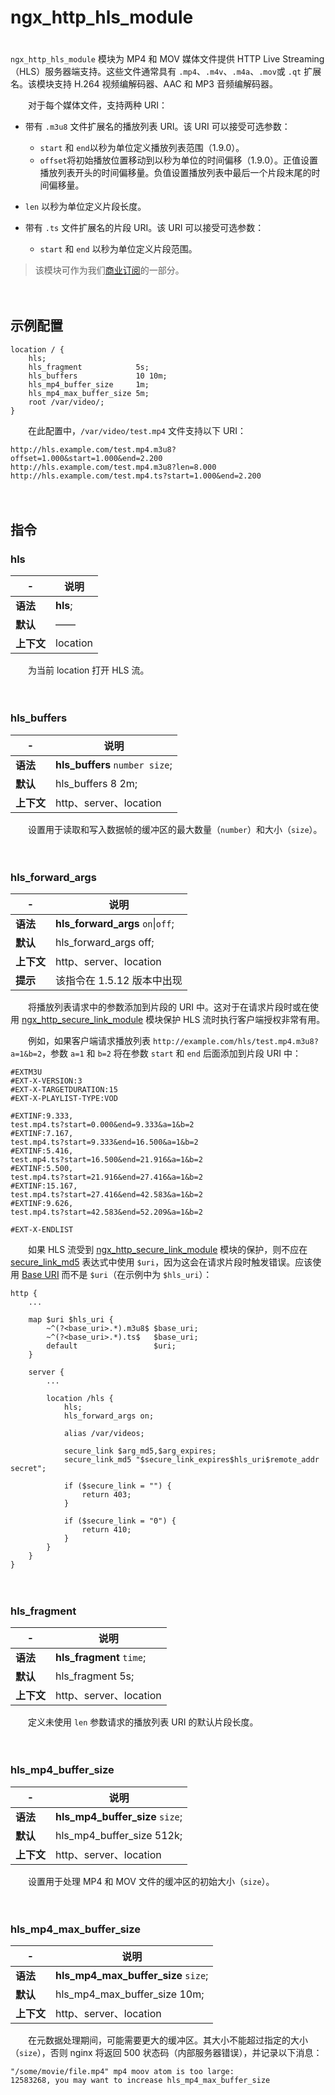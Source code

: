 # ngx_http_hls_module

　　  
​`ngx_http_hls_module`​ 模块为 MP4 和 MOV 媒体文件提供 HTTP Live Streaming（HLS）服务器端支持。这些文件通常具有 `.mp4`​、`.m4v`​、`.m4a`​、`.mov`​ 或 `.qt`​ 扩展名。该模块支持 H.264 视频编解码器、AAC 和 MP3 音频编解码器。

　　对于每个媒体文件，支持两种 URI：

* 带有 `.m3u8`​ 文件扩展名的播放列表 URI。该 URI 可以接受可选参数：

  * ​`start`​ 和 `end`​ 以秒为单位定义播放列表范围（1.9.0）。
  * ​`offset`​ 将初始播放位置移动到以秒为单位的时间偏移（1.9.0）。正值设置播放列表开头的时间偏移量。负值设置播放列表中最后一个片段末尾的时间偏移量。
* ​`len`​ 以秒为单位定义片段长度。
* 带有 `.ts`​ 文件扩展名的片段 URI。该 URI 可以接受可选参数：

  * ​`start`​ 和 `end`​ 以秒为单位定义片段范围。

> 该模块可作为我们[商业订阅](http://nginx.com/products/?_ga=2.248085959.1917722686.1520954456-1859001452.1520648382)的一部分。

　　‍

## 示例配置

```
location / {
    hls;
    hls_fragment            5s;
    hls_buffers             10 10m;
    hls_mp4_buffer_size     1m;
    hls_mp4_max_buffer_size 5m;
    root /var/video/;
}
```

　　在此配置中，`/var/video/test.mp4`​ 文件支持以下 URI：

```
http://hls.example.com/test.mp4.m3u8?offset=1.000&start=1.000&end=2.200
http://hls.example.com/test.mp4.m3u8?len=8.000
http://hls.example.com/test.mp4.ts?start=1.000&end=2.200
```

　　‍

## 指令

### hls

|-|说明|
| ---| ----------|
|**语法**|**hls**;|
|**默认**|——|
|**上下文**|location|

　　为当前 location 打开 HLS 流。

　　‍

### hls\_buffers

|-|说明|
| ---| ------------------------|
|**语法**|**hls_buffers** `number size`​;|
|**默认**|hls\_buffers 8 2m;|
|**上下文**|http、server、location|

　　设置用于读取和写入数据帧的缓冲区的最大数量（`number`​）和大小（`size`​）。

　　‍

### hls\_forward\_args

|-|说明|
| ---| -------------------------------|
|**语法**|**hls_forward_args** `on`​\|`off`​;|
|**默认**|hls\_forward\_args off;|
|**上下文**|http、server、location|
|**提示**|该指令在 1.5.12 版本中出现|

　　将播放列表请求中的参数添加到片段的 URI 中。这对于在请求片段时或在使用 [ngx_http_secure_link_module](https://docshome.gitbook.io/nginx-docs/he-xin-gong-neng/http/ngx_http_secure_link_module) 模块保护 HLS 流时执行客户端授权非常有用。

　　例如，如果客户端请求播放列表 `http://example.com/hls/test.mp4.m3u8?a=1&b=2`​，参数 `a=1`​ 和 `b=2`​ 将在参数 `start`​ 和 `end`​ 后面添加到片段 URI 中：

```
#EXTM3U
#EXT-X-VERSION:3
#EXT-X-TARGETDURATION:15
#EXT-X-PLAYLIST-TYPE:VOD

#EXTINF:9.333,
test.mp4.ts?start=0.000&end=9.333&a=1&b=2
#EXTINF:7.167,
test.mp4.ts?start=9.333&end=16.500&a=1&b=2
#EXTINF:5.416,
test.mp4.ts?start=16.500&end=21.916&a=1&b=2
#EXTINF:5.500,
test.mp4.ts?start=21.916&end=27.416&a=1&b=2
#EXTINF:15.167,
test.mp4.ts?start=27.416&end=42.583&a=1&b=2
#EXTINF:9.626,
test.mp4.ts?start=42.583&end=52.209&a=1&b=2

#EXT-X-ENDLIST
```

　　如果 HLS 流受到 [ngx_http_secure_link_module](https://docshome.gitbook.io/nginx-docs/he-xin-gong-neng/http/ngx_http_secure_link_module) 模块的保护，则不应在 [secure_link_md5](https://docshome.gitbook.io/nginx-docs/he-xin-gong-neng/http/ngx_http_secure_link_module#secure_link_md5) 表达式中使用 `$uri`​，因为这会在请求片段时触发错误。应该使用 [Base URI](https://docshome.gitbook.io/nginx-docs/he-xin-gong-neng/http/ngx_http_map_module#map) 而不是 `$uri`​（在示例中为 `$hls_uri`​）：

```
http {
    ...

    map $uri $hls_uri {
        ~^(?<base_uri>.*).m3u8$ $base_uri;
        ~^(?<base_uri>.*).ts$   $base_uri;
        default                 $uri;
    }

    server {
        ...

        location /hls {
            hls;
            hls_forward_args on;

            alias /var/videos;

            secure_link $arg_md5,$arg_expires;
            secure_link_md5 "$secure_link_expires$hls_uri$remote_addr secret";

            if ($secure_link = "") {
                return 403;
            }

            if ($secure_link = "0") {
                return 410;
            }
        }
    }
}
```

　　‍

### hls\_fragment

|-|说明|
| ---| ------------------------|
|**语法**|**hls_fragment** `time`​;|
|**默认**|hls\_fragment 5s;|
|**上下文**|http、server、location|

　　定义未使用 `len`​ 参数请求的播放列表 URI 的默认片段长度。

　　‍

### hls\_mp4\_buffer\_size

|-|说明|
| ---| ---------------------------------------|
|**语法**|**hls_mp4_buffer_size** `size`​;|
|**默认**|hls\_mp4\_buffer\_size 512k;|
|**上下文**|http、server、location|

　　设置用于处理 MP4 和 MOV 文件的缓冲区的初始大小（`size`​）。

　　‍

### hls\_mp4\_max\_buffer\_size

|-|说明|
| ---| ----------------------------------------------|
|**语法**|**hls_mp4_max_buffer_size** `size`​;|
|**默认**|hls\_mp4\_max\_buffer\_size 10m;|
|**上下文**|http、server、location|

　　在元数据处理期间，可能需要更大的缓冲区。其大小不能超过指定的大小（`size`​），否则 nginx 将返回 500 状态码（内部服务器错误），并记录以下消息：

```
"/some/movie/file.mp4" mp4 moov atom is too large:
12583268, you may want to increase hls_mp4_max_buffer_size
```
